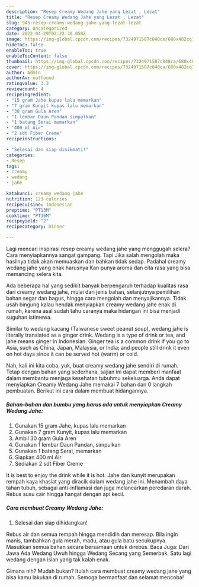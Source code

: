 ```yaml
---
description: "Resep Creamy Wedang Jahe yang Lezat , Lezat"
title: "Resep Creamy Wedang Jahe yang Lezat , Lezat"
slug: 945-resep-creamy-wedang-jahe-yang-lezat-lezat
category: Uncategorized
date: 2022-04-29T02:22:30.050Z
image: https://img-global.cpcdn.com/recipes/7324971587c848ca/680x482cq70/creamy-wedang-jahe-foto-resep-utama.jpg
hideToc: false
enableToc: true
enableTocContent: false
thumbnail: https://img-global.cpcdn.com/recipes/7324971587c848ca/680x482cq70/creamy-wedang-jahe-foto-resep-utama.jpg
cover: https://img-global.cpcdn.com/recipes/7324971587c848ca/680x482cq70/creamy-wedang-jahe-foto-resep-utama.jpg
author: Admin
authorAv: notfound
ratingvalue: 3.3
reviewcount: 4
recipeingredient:
- "15 gram Jahe kupas lalu memarkan"
- "7 gram Kunyit kupas lalu memarkan"
- "30 gram Gula Aren"
- "1 lembar Daun Pandan simpulkan"
- "1 batang Serai memarkan"
- "400 ml Air"
- "2 sdt Fiber Creme"
recipeinstructions:

- "Selesai dan siap dinikmati!"
categories:
- Resep
tags:
- creamy
- wedang
- jahe

katakunci: creamy wedang jahe 
nutrition: 123 calories
recipecuisine: Indonesian
preptime: "PT13M"
cooktime: "PT36M"
recipeyield: "2"
recipecategory: Dinner

---
```



Lagi mencari inspirasi resep creamy wedang jahe yang menggugah selera? Cara menyiapkannya sangat gampang. Tapi Jika salah mengolah maka hasilnya tidak akan memuaskan dan bahkan tidak sedap. Padahal creamy wedang jahe yang enak harusnya Kan punya aroma dan cita rasa yang bisa memancing selera kita.


Ada beberapa hal yang sedikit banyak berpengaruh terhadap kualitas rasa dari creamy wedang jahe, mulai dari jenis bahan, selanjutnya pemilihan bahan segar dan bagus, hingga cara mengolah dan menyajikannya. Tidak usah bingung kalau hendak menyiapkan creamy wedang jahe enak di rumah, karena asal sudah tahu caranya maka hidangan ini bisa menjadi suguhan istimewa.

Similar to wedang kacang (Taiwanese sweet peanut soup), wedang jahe is literally translated as a ginger drink. Wedang is a type of drink or tea, and jahe means ginger in Indonesian. Ginger tea is a common drink if you go to Asia, such as China, Japan, Malaysia, or India; and people still drink it even on hot days since it can be served hot (warm) or cold.


Nah, kali ini kita coba, yuk, buat creamy wedang jahe sendiri di rumah. Tetap dengan bahan yang sederhana, sajian ini dapat memberi manfaat dalam membantu menjaga kesehatan tubuhmu sekeluarga. Anda dapat menyiapkan Creamy Wedang Jahe memakai 7 bahan dan 0 langkah pembuatan. Berikut ini cara dalam membuat hidangannya.

<!--inarticleads1-->

##### Bahan-bahan dan bumbu yang harus ada untuk menyiapkan Creamy Wedang Jahe:

1. Gunakan 15 gram Jahe, kupas lalu memarkan
1. Gunakan 7 gram Kunyit, kupas lalu memarkan
1. Ambil 30 gram Gula Aren
1. Gunakan 1 lembar Daun Pandan, simpulkan
1. Gunakan 1 batang Serai, memarkan
1. Siapkan 400 ml Air
1. Sediakan 2 sdt Fiber Creme


It is best to enjoy the drink while it is hot. Jahe dan kunyit merupakan rempah kaya khasiat yang diracik dalam wedang jahe ini. Menambah daya tahan tubuh, sebagai anti-inflamasi dan juga melancarkan peredaran darah. Rebus susu cair hingga hangat dengan api kecil. 

<!--inarticleads2-->

##### Cara membuat Creamy Wedang Jahe:


1. Selesai dan siap dihidangkan!

Rebus air dan semua rempah hingga mendidih dan meresap. Bila ingin manis, tambahkan gula merah, madu, atau gula batu secukupnya. Masukkan semua bahan secara bersamaan untuk direbus. Baca Juga: Dari Jawa Ada Wedang Uwuh hingga Wedang Secang yang Semerbak. Satu lagi wedang dengan isian yang tak kalah enak. 

Gimana nih? Mudah bukan? Itulah cara membuat creamy wedang jahe yang bisa kamu lakukan di rumah. Semoga bermanfaat dan selamat mencoba!
